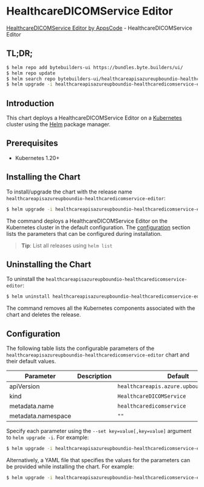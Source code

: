# HealthcareDICOMService Editor

[HealthcareDICOMService Editor by AppsCode](https://byte.builders) - HealthcareDICOMService Editor

## TL;DR;

```bash
$ helm repo add bytebuilders-ui https://bundles.byte.builders/ui/
$ helm repo update
$ helm search repo bytebuilders-ui/healthcareapisazureupboundio-healthcaredicomservice-editor --version=v0.4.18
$ helm upgrade -i healthcareapisazureupboundio-healthcaredicomservice-editor bytebuilders-ui/healthcareapisazureupboundio-healthcaredicomservice-editor -n default --create-namespace --version=v0.4.18
```

## Introduction

This chart deploys a HealthcareDICOMService Editor on a [Kubernetes](http://kubernetes.io) cluster using the [Helm](https://helm.sh) package manager.

## Prerequisites

- Kubernetes 1.20+

## Installing the Chart

To install/upgrade the chart with the release name `healthcareapisazureupboundio-healthcaredicomservice-editor`:

```bash
$ helm upgrade -i healthcareapisazureupboundio-healthcaredicomservice-editor bytebuilders-ui/healthcareapisazureupboundio-healthcaredicomservice-editor -n default --create-namespace --version=v0.4.18
```

The command deploys a HealthcareDICOMService Editor on the Kubernetes cluster in the default configuration. The [configuration](#configuration) section lists the parameters that can be configured during installation.

> **Tip**: List all releases using `helm list`

## Uninstalling the Chart

To uninstall the `healthcareapisazureupboundio-healthcaredicomservice-editor`:

```bash
$ helm uninstall healthcareapisazureupboundio-healthcaredicomservice-editor -n default
```

The command removes all the Kubernetes components associated with the chart and deletes the release.

## Configuration

The following table lists the configurable parameters of the `healthcareapisazureupboundio-healthcaredicomservice-editor` chart and their default values.

|     Parameter      | Description |                       Default                        |
|--------------------|-------------|------------------------------------------------------|
| apiVersion         |             | <code>healthcareapis.azure.upbound.io/v1beta1</code> |
| kind               |             | <code>HealthcareDICOMService</code>                  |
| metadata.name      |             | <code>healthcaredicomservice</code>                  |
| metadata.namespace |             | <code>""</code>                                      |


Specify each parameter using the `--set key=value[,key=value]` argument to `helm upgrade -i`. For example:

```bash
$ helm upgrade -i healthcareapisazureupboundio-healthcaredicomservice-editor bytebuilders-ui/healthcareapisazureupboundio-healthcaredicomservice-editor -n default --create-namespace --version=v0.4.18 --set apiVersion=healthcareapis.azure.upbound.io/v1beta1
```

Alternatively, a YAML file that specifies the values for the parameters can be provided while
installing the chart. For example:

```bash
$ helm upgrade -i healthcareapisazureupboundio-healthcaredicomservice-editor bytebuilders-ui/healthcareapisazureupboundio-healthcaredicomservice-editor -n default --create-namespace --version=v0.4.18 --values values.yaml
```
